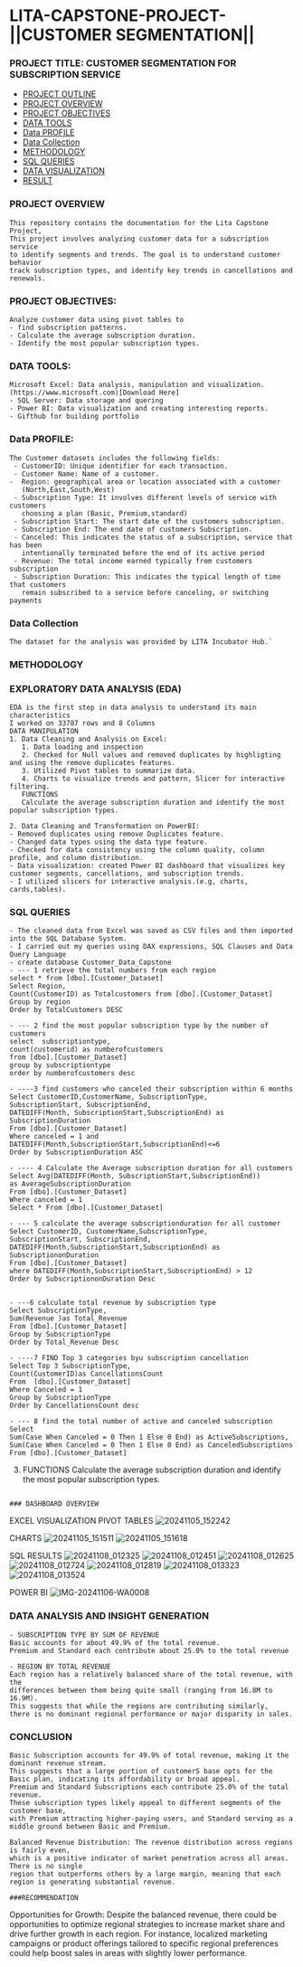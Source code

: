 # LITA-CAPSTONE-PROJECT-||CUSTOMER SEGMENTATION||
### PROJECT TITLE: CUSTOMER SEGMENTATION FOR SUBSCRIPTION SERVICE
- [PROJECT OUTLINE](###PROJECT-OUTLINE)
- [PROJECT OVERVIEW](###PROJECT-OVERVIEW)
- [PROJECT OBJECTIVES](###PROJECT-OBJECTIVES)
- [DATA TOOLS](###DATA-TOOLS)
- [Data PROFILE](###Data-PROFILE)
- [Data Collection](###Data-Collection)
- [METHODOLOGY](###METHODOLOGY)
- [SQL QUERIES](###SQL-QUERIES)
- [DATA VISUALIZATION](###DATA-VISUALIZATION)
- [RESULT](###RESULT)

### PROJECT OVERVIEW
```
This repository contains the documentation for the Lita Capstone Project, 
This project involves analyzing customer data for a subscription service
to identify segments and trends. The goal is to understand customer behavior
track subscription types, and identify key trends in cancellations and renewals.
```

### PROJECT OBJECTIVES:
```
Analyze customer data using pivot tables to
- find subscription patterns.
- Calculate the average subscription duration.
- Identify the most popular subscription types.
```

### DATA TOOLS:
```
Microsoft Excel: Data analysis, manipulation and visualization.(https://www.microsoft.com)[Download Here]
- SQL Server: Data storage and quering 
- Power BI: Data visualization and creating interesting reports.
- Gifthub for building portfolio
```

 ### Data PROFILE:
```
The Customer datasets includes the following fields:
 - CustomerID: Unique identifier for each transaction.
 - Customer Name: Name of a customer.
-  Region: geographical area or location associated with a customer
   (North,East,South,West)
 - Subscription Type: It involves different levels of service with customers
   choosing a plan (Basic, Premium,standard)
 - Subscription Start: The start date of the customers subscription.
 - Subscription End: The end date of customers Subscription.
 - Canceled: This indicates the status of a subscription, service that has been
   intentionally terminated before the end of its active period
 - Revenue: The total income earned typically from customers subscription 
 - Subscription Duration: This indicates the typical length of time that customers
   remain subscribed to a service before canceling, or switching payments
```

### Data Collection
```
The dataset for the analysis was provided by LITA Incubator Hub.`
```

### METHODOLOGY
### EXPLORATORY DATA ANALYSIS (EDA)
```
EDA is the first step in data analysis to understand its main characteristics
I worked on 33787 rows and 8 Columns
DATA MANIPULATION
1. Data Cleaning and Analysis on Excel:
   1. Data loading and inspection
   2. Checked for Null values and removed duplicates by highligting and using the remove duplicates features.
   3. Utilized Pivot tables to summarize data.
   4. Charts to visualize trends and pattern, Slicer for interactive filtering.
   FUNCTIONS
   Calculate the average subscription duration and identify the most popular subscription types.

2. Data Cleaning and Transformation on PowerBI: 
- Removed duplicates using remove Duplicates feature.
- Changed data types using the data type feature.
- Checked for data consistency using the column quality, column profile, and column distribution.
- Data visualization: created Power BI dashboard that visualizes key customer segments, cancellations, and subscription trends.
- I utilized slicers for interactive analysis.(e.g, charts, cards,tables).
```

### SQL QUERIES
```
- The cleaned data from Excel was saved as CSV files and then imported into the SQL Database System.
- I carried out my queries using DAX expressions, SQL Clauses and Data Query Language
- create database Customer_Data_Capstone
- --- 1 retrieve the total numbers from each region
select * from [dbo].[Customer_Dataset]
Select Region,
Count(CustomerID) as Totalcustomers from [dbo].[Customer_Dataset]
Group by region
Order by TotalCustomers DESC

- --- 2 find the most popular subscription type by the number of customers
select  subscriptiontype,
count(customerid) as numberofcustomers
from [dbo].[Customer_Dataset]
group by subscriptiontype
order by numberofcustomers desc 

- ----3 find customers who canceled their subscription within 6 months
Select CustomerID,CustomerName, SubscriptionType,
SubscriptionStart, SubscriptionEnd,
DATEDIFF(Month, SubscriptionStart,SubscriptionEnd) as SubscriptionDuration
From [dbo].[Customer_Dataset]
Where canceled = 1 and DATEDIFF(Month,SubscriptionStart,SubscriptionEnd)<=6
Order by SubscriptionDuration ASC

- ---- 4 Calculate the Average subscription duration for all customers
Select Avg(DATEDIFF(Month, SubscriptionStart,SubscriptionEnd)) 
as AverageSubscriptionDuration
From [dbo].[Customer_Dataset]
Where canceled = 1 
Select * From [dbo].[Customer_Dataset]

- --- 5 calculate the average subscriptionduration for all customer
Select CustomerID, CustomerName,SubscriptionType,
SubscriptionStart, SubscriptionEnd,
DATEDIFF(Month,SubscriptionStart,SubscriptionEnd) as SubscriptiononDuration
From [dbo].[Customer_Dataset]
where DATEDIFF(Month,SubscriptionStart,SubscriptionEnd) > 12 
Order by SubscriptiononDuration Desc


- ---6 calculate total revenue by subscription type
Select SubscriptionType,
Sum(Revenue )as Total_Revenue 
From [dbo].[Customer_Dataset]
Group by SubscriptionType
Order by Total_Revenue Desc

- ----7 FIND Top 3 categories byu subscription cancellation
Select Top 3 SubscriptionType,
Count(CustomerID)as CancellationsCount
From  [dbo].[Customer_Dataset]
Where Canceled = 1
Group by SubscriptionType
Order by CancellationsCount desc 

- --- 8 find the total number of active and canceled subscription
Select
Sum(Case When Canceled = 0 Then 1 Else 0 End) as ActiveSubscriptions,
Sum(Case When Canceled = 0 Then 1 Else 0 End) as CanceledSubscriptions
From [dbo].[Customer_Dataset]
```


  3. FUNCTIONS
   Calculate the average subscription duration and identify the most popular subscription types.

```

### DASHBOARD OVERVIEW
```
EXCEL VISUALIZATION
PIVOT TABLES
![20241105_152242](https://github.com/user-attachments/assets/675b18f9-636e-4b4a-9f36-94560eb62560)

CHARTS
![20241105_151511](https://github.com/user-attachments/assets/06b58c59-9f36-4842-b5c8-745881a7b7b3)
![20241105_151618](https://github.com/user-attachments/assets/434397f1-96ca-4b45-b29e-7c69d44d883f)


SQL RESULTS
![20241108_012325](https://github.com/user-attachments/assets/d47f9847-944a-4f29-b795-1587a56945fc)
![20241108_012451](https://github.com/user-attachments/assets/0f757757-2dab-4ec8-aa3c-4aca931448ff)
![20241108_012625](https://github.com/user-attachments/assets/3172aa9d-5dad-4d67-8df2-70c5a2663982)
![20241108_012724](https://github.com/user-attachments/assets/4bd07add-e6d8-4e84-89b3-0bfb61329647)
![20241108_012819](https://github.com/user-attachments/assets/a4e725ab-88bd-4201-8fe2-79f55a049c24)
![20241108_013323](https://github.com/user-attachments/assets/f2c6f3fb-5ed2-44d7-acce-8854ca6455f2)
![20241108_013524](https://github.com/user-attachments/assets/109c69cd-f753-4d02-9bd0-0e3bcda0f587)

POWER BI
![IMG-20241106-WA0008](https://github.com/user-attachments/assets/8b1ccb94-e18c-41c0-bef0-30c655bda24a)

### DATA ANALYSIS AND INSIGHT GENERATION
```
- SUBSCRIPTION TYPE BY SUM OF REVENUE
Basic accounts for about 49.9% of the total revenue.
Premium and Standard each contribute about 25.0% to the total revenue

- REGION BY TOTAL REVENUE
Each region has a relatively balanced share of the total revenue, with the
differences between them being quite small (ranging from 16.8M to 16.9M).
This suggests that while the regions are contributing similarly,
there is no dominant regional performance or major disparity in sales.
```
### CONCLUSION
```
Basic Subscription accounts for 49.9% of total revenue, making it the dominant revenue stream.
This suggests that a large portion of customerS base opts for the Basic plan, indicating its affordability or broad appeal.
Premium and Standard Subscriptions each contribute 25.0% of the total revenue.
These subscription types likely appeal to different segments of the customer base,
with Premium attracting higher-paying users, and Standard serving as a middle ground between Basic and Premium.

Balanced Revenue Distribution: The revenue distribution across regions is fairly even,
which is a positive indicator of market penetration across all areas. There is no single
region that outperforms others by a large margin, meaning that each region is generating substantial revenue.

###RECOMMENDATION
```
Opportunities for Growth: Despite the balanced revenue, there could be opportunities to optimize regional strategies to increase market share and drive further growth in each region. For instance, localized marketing campaigns or product offerings tailored to specific regional preferences could help boost sales in areas with slightly lower performance.

